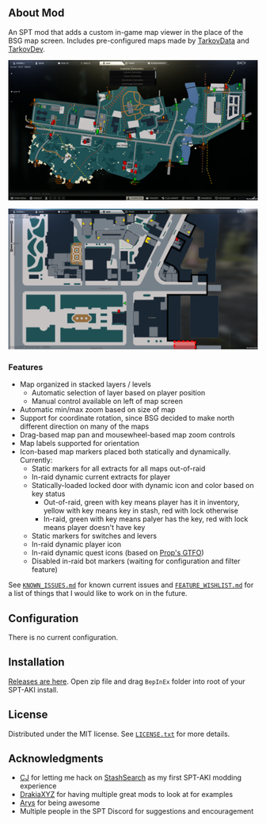 ## About Mod

An SPT mod that adds a custom in-game map viewer in the place of the BSG map screen. Includes pre-configured maps made by [TarkovData](https://github.com/TarkovTracker/tarkovdata/) and [TarkovDev](https://github.com/the-hideout/tarkov-dev).

![Out of Raid Map with selector](Screenshots/out_of_raid_map.png)

![In raid with player marker](Screenshots/in_raid_map.png)

### Features

- Map organized in stacked layers / levels
  - Automatic selection of layer based on player position
  - Manual control available on left of map screen
- Automatic min/max zoom based on size of map
- Support for coordinate rotation, since BSG decided to make north different direction on many of the maps
- Drag-based map pan and mousewheel-based map zoom controls
- Map labels supported for orientation
- Icon-based map markers placed both statically and dynamically. Currently:
  - Static markers for all extracts for all maps out-of-raid
  - In-raid dynamic current extracts for player
  - Statically-loaded locked door with dynamic icon and color based on key status
    - Out-of-raid, green with key means player has it in inventory, yellow with key means key in stash, red with lock otherwise
    - In-raid, green with key means palyer has the key, red with lock means player doesn't have key
  - Static markers for switches and levers
  - In-raid dynamic player icon
  - In-raid dynamic quest icons (based on [Prop's GTFO](https://github.com/dvize/GTFO))
  - Disabled in-raid bot markers (waiting for configuration and filter feature)

See [`KNOWN_ISSUES.md`](KNOWN_ISSUES.md) for known current issues and [`FEATURE_WISHLIST.md`](FEATURE_WISHLIST.md) for a list of things that I would like to work on in the future.

## Configuration

There is no current configuration.

## Installation

[Releases are here](https://github.com/mpstark/SPT-DynamicMaps/releases). Open zip file and drag `BepInEx` folder into root of your SPT-AKI install.

## License

Distributed under the MIT license. See [`LICENSE.txt`](LICENSE.txt) for more details.

## Acknowledgments

- [CJ](https://github.com/CJ-SPT) for letting me hack on [StashSearch](https://github.com/CJ-SPT/StashSearch) as my first SPT-AKI modding experience
- [DrakiaXYZ](https://github.com/DrakiaXYZ) for having multiple great mods to look at for examples
- [Arys](https://github.com/Nympfonic) for being awesome
- Multiple people in the SPT Discord for suggestions and encouragement
